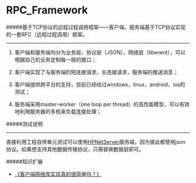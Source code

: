 RPC_Framework
=============

#####基于TCP协议的远程过程调用框架——客户端，服务端基于TCP协议实现的一套RFC（远程过程调用）框架。  
****

1. 客户端和服务端均分为业务层，协议层（JSON），网络层（libevent），可以根据自己的业务定制每一层的接口；

2. 客户端实现了与服务端的短连接请求，长连接请求，服务端的推送消息；

3. 客户端提供跨平台的支持，目前已经经过windows，linux，android，ios的测试；

4. 服务端采用master-worker（one loop per thread）的高性能模型，可以有效地利用服务器的多核来负载连接处理；


#####测试说明
****

直接利用工程自带单元测试可以使用[HPNetServer](https://github.com/yaocoder/HPNetServer)服务端，因为彼此都使用json协议。如果想支持其他数据传输协议，只需替换数据层即可。

#####知识扩展
* [《客户端网络库实现真的很简单吗？》](http://yaocoder.blog.51cto.com/2668309/1541271)
